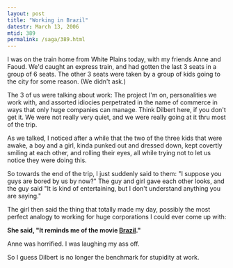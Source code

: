 ```yaml
---
layout: post
title: "Working in Brazil"
datestr: March 13, 2006
mtid: 389
permalink: /saga/389.html
---
```


I was on the train home from White Plains today, with my friends Anne and Faoud.  We'd caught an express train, and had gotten the last 3 seats in a group of 6 seats.  The other 3 seats were taken by a group of kids going to the city for some reason.  (We didn't ask.)

The 3 of us were talking about work: The project I'm on, personalities we work with, and assorted idiocies perpetrated in the name of commerce in ways that only huge companies can manage.  Think Dilbert here, if you don't get it.  We were not really very quiet, and we were really going at it thru most of the trip.

As we talked, I noticed after a while that the two of the three kids that were awake, a boy and a girl, kinda punked out and dressed down, kept covertly smiling at each other, and rolling their eyes, all while trying not to let us notice they were doing this.

So towards the end of the trip, I just suddenly said to them: "I suppose you guys are bored by us by now?"
The guy and girl gave each other looks, and the guy said "It is kind of entertaining, but I don't understand anything you are saying."

The girl then said the thing that totally made my day, possibly the most perfect analogy to working for huge corporations I could ever come up with:

**She said, "It reminds me of the movie <a href="http://www.imdb.com/title/tt0088846/" title="IMDb: Brazil (1985)">Brazil</a>."**

Anne was horrified.  I was laughing my ass off.

So I guess Dilbert is no longer the benchmark for stupidity at work.
